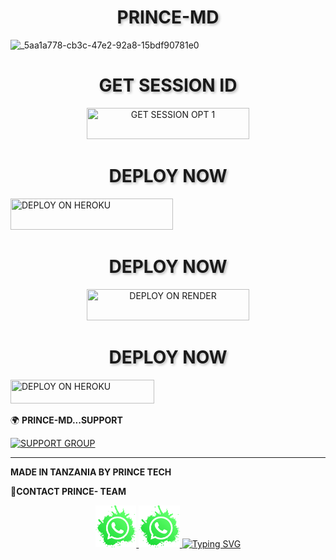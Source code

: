   <h1 align="center" style="color: FF6347; text-shadow: 2px 2px 4px rgba(0,0,0,0.3); animation: glow 2s infinite alternate;">PRINCE-MD </h1>

  ![_5aa1a778-cb3c-47e2-92a8-15bdf90781e0](https://github.com/user-attachments/assets/efccd0f9-9345-4d03-bcfe-9e56e67ffc55)





 
 
 
 
 
 
 
 
 
   <h1 align="center" style="color: FF6347; text-shadow: 2px 2px 4px rgba(0,0,0,0.3); animation: glow 2s infinite alternate;">GET SESSION ID </h1>
   
<p align="center">
  <a href="https://www.ibrahimadams.site/scanner">
    <img title="GET SESSION OPT 1" src="https://img.shields.io/badge/_GET_SESSION-000000?style=for-the-badge&logo=render&logoColor=blue&color=white" width="260" height="50"/>
  </a>

  
   <h1 align="center" style="color: FF6347; text-shadow: 2px 2px 4px rgba(0,0,0,0.3); animation: glow 2s infinite alternate;">DEPLOY  NOW </h1>
  <a href="https://www.ibrahimadams.site/Deploy">
    <img title="DEPLOY ON HEROKU" src="https://img.shields.io/badge/🚀_DEPLOY_ON_HEROKU-000000?style=for-the-badge&logo=heroku&logoColor=white&color=FF00FF" width="260" height="50"/>
  </a>
</p>

   <h1 align="center" style="color: FF6347; text-shadow: 2px 2px 4px rgba(0,0,0,0.3); animation: glow 2s infinite alternate;">DEPLOY  NOW </h1>
<p align="center">
  <a href="https://render.com">
    <img title="DEPLOY ON RENDER" src="https://img.shields.io/badge/🚀_DEPLOY_ON_RENDER-000000?style=for-the-badge&logo=render&logoColor=white&color=61DAFB" width="260" height="50"/>
  </a>
  




 
  
  
  
   <h1 align="center" style="color: FF6347; text-shadow: 2px 2px 4px rgba(0,0,0,0.3); animation: glow 2s infinite alternate;">DEPLOY NOW</h1>

<a href="https://dashboard.heroku.com/new?template=https://github.com/planet-md/PRINCE-MD">
  <img title="DEPLOY ON HEROKU" src="https://img.shields.io/badge/DEPLOY-ON HEROKU-blue?style=for-the-badge&logo=heroku" width="230" height="38.100"/>
</a>




 

 
 
 🌍 **PRINCE-MD...SUPPORT**

<a href="https://whatsapp.com/channel/0029Vb6B9xFCxoAseuG1g610">
  <img height="30" title="SUPPORT GROUP" src="https://img.shields.io/badge/Support channel-25D366?style=for-the-badge&logo=whatsapp&logoColor=white">
</a>

---







**MADE IN TANZANIA BY PRINCE TECH**
 
 
 

 
 
 
 📱**CONTACT PRINCE- TEAM**
<p align="center">
  <a href=""> <img src="https://raw.githubusercontent.com/shizothetechie/database/main/icon/WhatsApp.png" width="13%"> </a>
  <a href="https://wa.me/255778018545"> <img src="https://raw.githubusercontent.com/shizothetechie/database/main/icon/WhatsApp.png" width="13%"> </a>
  <a 




[![Typing SVG](https://readme-typing-svg.herokuapp.com?font=Rockstar-ExtraBold&size=30&pause=1000&color=0000FF&center=true&vCenter=true&width=815&height=60&lines=▭+▬+▭+▬+▭+▬+▭+▬+▭+▬+▭)](https://git.io/typing-svg)


<a
 href="https://imgur.com/Z4XztN9">
 
